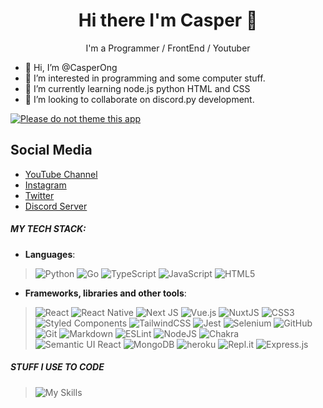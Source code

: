 <h1 align="center">Hi there I'm Casper 🔰</h1>
<p align="center"> I'm a Programmer / FrontEnd / Youtuber </p>

- 👋 Hi, I’m @CasperOng
- 👀 I’m interested in programming and some computer stuff.
- 🌱 I’m currently learning node.js python HTML and CSS
- 💞️ I’m looking to collaborate on discord.py development.

[![Please do not theme this app](https://stopthemingmy.app/badge.svg)](https://stopthemingmy.app)
## Social Media
- [YouTube Channel](https://www.youtube.com/channel/UCHPayb2Xrn_lcbMgrKLs70A)
- [Instagram](https://www.instagram.com/casper.ahh_/)
- [Twitter](https://twitter.com/TheRealCasperHK)
- [Discord Server](https://discord.gg/rQC5ydrbmC)

##### MY TECH STACK:

- **Languages**:

> ![Python](https://img.shields.io/badge/python-3670A0?style=for-the-badge&logo=python&logoColor=ffdd54)
> ![Go](https://img.shields.io/badge/go-%2300ADD8.svg?style=for-the-badge&logo=go&logoColor=white)
> ![TypeScript](https://img.shields.io/badge/typescript-%23007ACC.svg?style=for-the-badge&logo=typescript&logoColor=white)
> ![JavaScript](https://img.shields.io/badge/JavaScript-F7DF1E?style=for-the-badge&logo=javascript&logoColor=black)
> ![HTML5](https://img.shields.io/badge/html5-%23E34F26.svg?style=for-the-badge&logo=html5&logoColor=white)

- **Frameworks, libraries and other tools**:

> ![React](https://img.shields.io/badge/React-20232A?style=for-the-badge&logo=react&logoColor=61DAFB)
> ![React Native](https://img.shields.io/badge/react_native-%2320232a.svg?style=for-the-badge&logo=react&logoColor=%2361DAFB)
> ![Next JS](https://img.shields.io/badge/Next-black?style=for-the-badge&logo=next.js&logoColor=white)
> ![Vue.js](https://img.shields.io/badge/vuejs-%2335495e.svg?style=for-the-badge&logo=vuedotjs&logoColor=%234FC08D)
> ![NuxtJS](https://img.shields.io/badge/Nuxt-41B883?style=for-the-badge&logo=nuxt.js&logoColor=white)
> ![CSS3](https://img.shields.io/badge/css3-%231572B6.svg?style=for-the-badge&logo=css3&logoColor=white)
> ![Styled Components](https://img.shields.io/badge/styled--components-DB7093?style=for-the-badge&logo=styled-components&logoColor=white)
> ![TailwindCSS](https://img.shields.io/badge/tailwindcss-%2338B2AC.svg?style=for-the-badge&logo=tailwind-css&logoColor=white)
> ![Jest](https://img.shields.io/badge/-jest-%23C21325?style=for-the-badge&logo=jest&logoColor=white)
> ![Selenium](https://img.shields.io/badge/-selenium-%43B02A?style=for-the-badge&logo=selenium&logoColor=white)
> ![GitHub](https://img.shields.io/badge/github-%23121011.svg?style=for-the-badge&logo=github&logoColor=white)
> ![Git](https://img.shields.io/badge/git-%23F05033.svg?style=for-the-badge&logo=git&logoColor=white)
> ![Markdown](https://img.shields.io/badge/markdown-%23000000.svg?style=for-the-badge&logo=markdown&logoColor=white)
> ![ESLint](https://img.shields.io/badge/ESLint-4B3263?style=for-the-badge&logo=eslint&logoColor=white)
> ![NodeJS](https://img.shields.io/badge/Node.js-43853D?style=for-the-badge&logo=node.js&logoColor=white)
> ![Chakra](https://img.shields.io/badge/chakra-%234ED1C5.svg?style=for-the-badge&logo=chakraui&logoColor=white)
> ![Semantic UI React](https://img.shields.io/badge/Semantic%20UI%20React-%2335BDB2.svg?style=for-the-badge&logo=SemanticUIReact&logoColor=white)
> ![MongoDB](https://img.shields.io/badge/MongoDB-4EA94B?style=for-the-badge&logo=mongodb&logoColor=white)
> ![heroku](https://img.shields.io/badge/Heroku-430098?style=for-the-badge&logo=heroku&logoColor=white)
> ![Repl.it](https://img.shields.io/badge/Repl.it-%230D101E.svg?style=for-the-badge&logo=replit&logoColor=white)
> ![Express.js](https://img.shields.io/badge/express.js-%23404d59.svg?style=for-the-badge&logo=express&logoColor=%2361DAFB)

##### STUFF I USE TO CODE

> ![My Skills](https://skillicons.dev/icons?i=vscode,discord,blender,ps,pr,ae,docker,figma)
